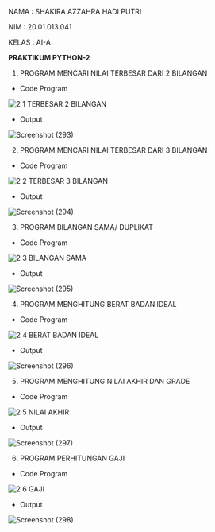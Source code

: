 NAMA : SHAKIRA AZZAHRA HADI PUTRI

NIM : 20.01.013.041

KELAS : AI-A

**PRAKTIKUM PYTHON-2**

1. PROGRAM MENCARI NILAI TERBESAR DARI 2 BILANGAN

- Code Program

![2 1  TERBESAR 2 BILANGAN](https://user-images.githubusercontent.com/92997232/141987178-6f2474c6-bcd0-494a-bd6f-3982a9e1cd0b.png)

- Output

![Screenshot (293)](https://user-images.githubusercontent.com/92997232/141987368-a5bf9728-fee1-4e92-8b5a-77166b7d570f.png)

2. PROGRAM MENCARI NILAI TERBESAR DARI 3 BILANGAN

- Code Program

![2 2  TERBESAR 3 BILANGAN](https://user-images.githubusercontent.com/92997232/141987589-a9b1c564-92a7-48f1-a0ad-7da46bd3a23f.png)

- Output

![Screenshot (294)](https://user-images.githubusercontent.com/92997232/141988162-a21738d1-9a5d-4761-941c-c2a2ddf70cdc.png)

3. PROGRAM BILANGAN SAMA/ DUPLIKAT

- Code Program

![2 3  BILANGAN SAMA](https://user-images.githubusercontent.com/92997232/141988312-854ce938-7bec-44b3-b39c-d80bcb68a5da.png)

- Output

![Screenshot (295)](https://user-images.githubusercontent.com/92997232/141988540-f98ba80e-afc8-46c9-8c2d-97bebd773311.png)

4. PROGRAM MENGHITUNG BERAT BADAN IDEAL

- Code Program

![2 4  BERAT BADAN IDEAL](https://user-images.githubusercontent.com/92997232/141988863-37199cfd-56ee-4e99-b8e7-66174d385ddd.png)

- Output

![Screenshot (296)](https://user-images.githubusercontent.com/92997232/141988871-9522d2de-9fcf-40f1-a573-e567f6339854.png)

5. PROGRAM MENGHITUNG NILAI AKHIR DAN GRADE

- Code Program

![2 5  NILAI AKHIR](https://user-images.githubusercontent.com/92997232/141989403-539e8faf-16b2-41fd-b5aa-d885037ff581.png)

- Output

![Screenshot (297)](https://user-images.githubusercontent.com/92997232/141989393-6558c717-9be9-47d3-8203-271bad48813f.png)

6. PROGRAM PERHITUNGAN GAJI

- Code Program

![2 6  GAJI](https://user-images.githubusercontent.com/92997232/141989864-a5ff064c-6a1e-485b-9a30-73533fc56f49.png)

- Output

![Screenshot (298)](https://user-images.githubusercontent.com/92997232/141989870-aa41bc19-d428-4d21-9c29-958451c7de06.png)

